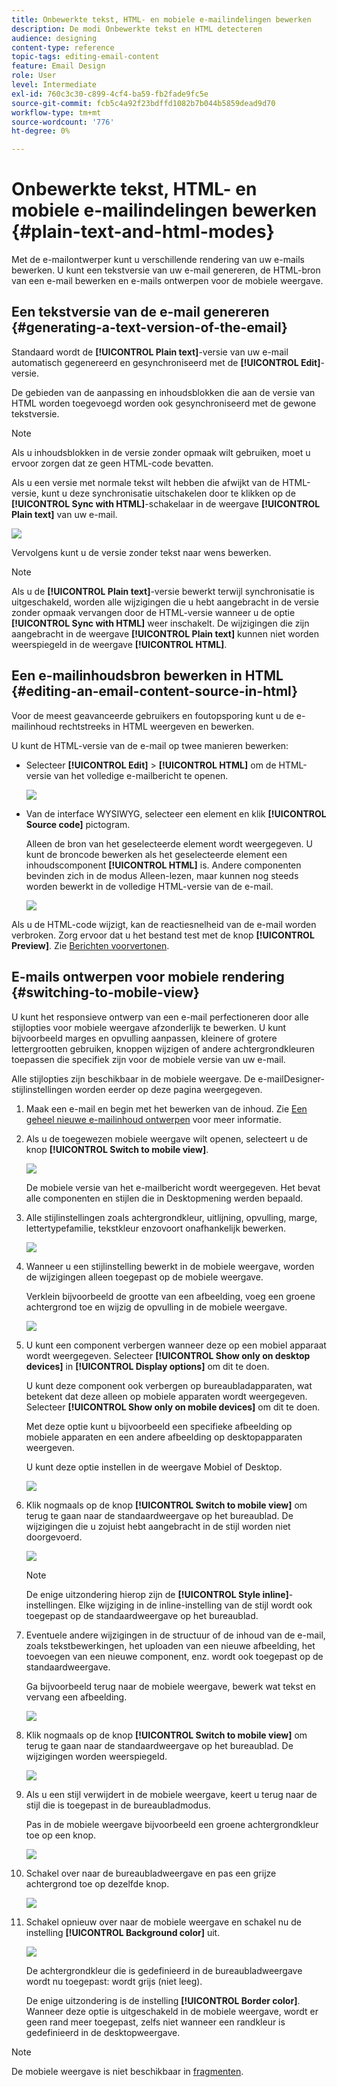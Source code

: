 ```yaml
---
title: Onbewerkte tekst, HTML- en mobiele e-mailindelingen bewerken
description: De modi Onbewerkte tekst en HTML detecteren
audience: designing
content-type: reference
topic-tags: editing-email-content
feature: Email Design
role: User
level: Intermediate
exl-id: 760c3c30-c899-4cf4-ba59-fb2fade9fc5e
source-git-commit: fcb5c4a92f23bdffd1082b7b044b5859dead9d70
workflow-type: tm+mt
source-wordcount: '776'
ht-degree: 0%

---
```


# Onbewerkte tekst, HTML- en mobiele e-mailindelingen bewerken {#plain-text-and-html-modes}

Met de e-mailontwerper kunt u verschillende rendering van uw e-mails bewerken. U kunt een tekstversie van uw e-mail genereren, de HTML-bron van een e-mail bewerken en e-mails ontwerpen voor de mobiele weergave.

## Een tekstversie van de e-mail genereren {#generating-a-text-version-of-the-email}

Standaard wordt de **[!UICONTROL Plain text]**-versie van uw e-mail automatisch gegenereerd en gesynchroniseerd met de **[!UICONTROL Edit]**-versie.

De gebieden van de aanpassing en inhoudsblokken die aan de versie van HTML worden toegevoegd worden ook gesynchroniseerd met de gewone tekstversie.

>[!NOTE]
>
>Als u inhoudsblokken in de versie zonder opmaak wilt gebruiken, moet u ervoor zorgen dat ze geen HTML-code bevatten.

Als u een versie met normale tekst wilt hebben die afwijkt van de HTML-versie, kunt u deze synchronisatie uitschakelen door te klikken op de **[!UICONTROL Sync with HTML]**-schakelaar in de weergave **[!UICONTROL Plain text]** van uw e-mail.

![](assets/email_designer_textversion.png)

Vervolgens kunt u de versie zonder tekst naar wens bewerken.

>[!NOTE]
>
>Als u de **[!UICONTROL Plain text]**-versie bewerkt terwijl synchronisatie is uitgeschakeld, worden alle wijzigingen die u hebt aangebracht in de versie zonder opmaak vervangen door de HTML-versie wanneer u de optie **[!UICONTROL Sync with HTML]** weer inschakelt. De wijzigingen die zijn aangebracht in de weergave **[!UICONTROL Plain text]** kunnen niet worden weerspiegeld in de weergave **[!UICONTROL HTML]**.

## Een e-mailinhoudsbron bewerken in HTML {#editing-an-email-content-source-in-html}

Voor de meest geavanceerde gebruikers en foutopsporing kunt u de e-mailinhoud rechtstreeks in HTML weergeven en bewerken.

U kunt de HTML-versie van de e-mail op twee manieren bewerken:

* Selecteer **[!UICONTROL Edit]** > **[!UICONTROL HTML]** om de HTML-versie van het volledige e-mailbericht te openen.

   ![](assets/email_designer_html1.png)

* Van de interface WYSIWYG, selecteer een element en klik **[!UICONTROL Source code]** pictogram.

   Alleen de bron van het geselecteerde element wordt weergegeven. U kunt de broncode bewerken als het geselecteerde element een inhoudscomponent **[!UICONTROL HTML]** is. Andere componenten bevinden zich in de modus Alleen-lezen, maar kunnen nog steeds worden bewerkt in de volledige HTML-versie van de e-mail.

   ![](assets/email_designer_html2.png)

Als u de HTML-code wijzigt, kan de reactiesnelheid van de e-mail worden verbroken. Zorg ervoor dat u het bestand test met de knop **[!UICONTROL Preview]**. Zie [Berichten voorvertonen](../../sending/using/previewing-messages.md).

## E-mails ontwerpen voor mobiele rendering {#switching-to-mobile-view}

U kunt het responsieve ontwerp van een e-mail perfectioneren door alle stijlopties voor mobiele weergave afzonderlijk te bewerken. U kunt bijvoorbeeld marges en opvulling aanpassen, kleinere of grotere lettergrootten gebruiken, knoppen wijzigen of andere achtergrondkleuren toepassen die specifiek zijn voor de mobiele versie van uw e-mail.

Alle stijlopties zijn beschikbaar in de mobiele weergave. De e-mailDesigner-stijlinstellingen worden eerder op deze pagina weergegeven.

1. Maak een e-mail en begin met het bewerken van de inhoud. Zie [Een geheel nieuwe e-mailinhoud ontwerpen](../../designing/using/designing-from-scratch.md#designing-an-email-content-from-scratch) voor meer informatie.
1. Als u de toegewezen mobiele weergave wilt openen, selecteert u de knop **[!UICONTROL Switch to mobile view]**.

   ![](assets/email_designer_mobile_view_switch.png)

   De mobiele versie van het e-mailbericht wordt weergegeven. Het bevat alle componenten en stijlen die in Desktopmening werden bepaald.

1. Alle stijlinstellingen zoals achtergrondkleur, uitlijning, opvulling, marge, lettertypefamilie, tekstkleur enzovoort onafhankelijk bewerken.

   ![](assets/email_designer_mobile_view.png)

1. Wanneer u een stijlinstelling bewerkt in de mobiele weergave, worden de wijzigingen alleen toegepast op de mobiele weergave.

   Verklein bijvoorbeeld de grootte van een afbeelding, voeg een groene achtergrond toe en wijzig de opvulling in de mobiele weergave.

   ![](assets/email_designer_mobile_view_change.png)

1. U kunt een component verbergen wanneer deze op een mobiel apparaat wordt weergegeven. Selecteer **[!UICONTROL Show only on desktop devices]** in **[!UICONTROL Display options]** om dit te doen.

   U kunt deze component ook verbergen op bureaubladapparaten, wat betekent dat deze alleen op mobiele apparaten wordt weergegeven. Selecteer **[!UICONTROL Show only on mobile devices]** om dit te doen.

   Met deze optie kunt u bijvoorbeeld een specifieke afbeelding op mobiele apparaten en een andere afbeelding op desktopapparaten weergeven.

   U kunt deze optie instellen in de weergave Mobiel of Desktop.

   ![](assets/email_designer_mobile_hide.png)

1. Klik nogmaals op de knop **[!UICONTROL Switch to mobile view]** om terug te gaan naar de standaardweergave op het bureaublad. De wijzigingen die u zojuist hebt aangebracht in de stijl worden niet doorgevoerd.

   ![](assets/email_designer_mobile_view_desktop_no-change.png)

   >[!NOTE]
   >
   >De enige uitzondering hierop zijn de **[!UICONTROL Style inline]**-instellingen. Elke wijziging in de inline-instelling van de stijl wordt ook toegepast op de standaardweergave op het bureaublad.

1. Eventuele andere wijzigingen in de structuur of de inhoud van de e-mail, zoals tekstbewerkingen, het uploaden van een nieuwe afbeelding, het toevoegen van een nieuwe component, enz. wordt ook toegepast op de standaardweergave.

   Ga bijvoorbeeld terug naar de mobiele weergave, bewerk wat tekst en vervang een afbeelding.

   ![](assets/email_designer_mobile_view_change_content.png)

1. Klik nogmaals op de knop **[!UICONTROL Switch to mobile view]** om terug te gaan naar de standaardweergave op het bureaublad. De wijzigingen worden weerspiegeld.

   ![](assets/email_designer_mobile_view_desktop_content-change.png)

1. Als u een stijl verwijdert in de mobiele weergave, keert u terug naar de stijl die is toegepast in de bureaubladmodus.

   Pas in de mobiele weergave bijvoorbeeld een groene achtergrondkleur toe op een knop.

   ![](assets/email_designer_mobile_view_background_mobile.png)

1. Schakel over naar de bureaubladweergave en pas een grijze achtergrond toe op dezelfde knop.

   ![](assets/email_designer_mobile_view_background_desktop.png)

1. Schakel opnieuw over naar de mobiele weergave en schakel nu de instelling **[!UICONTROL Background color]** uit.

   ![](assets/email_designer_mobile_view_background_mobile_disabled.png)

   De achtergrondkleur die is gedefinieerd in de bureaubladweergave wordt nu toegepast: wordt grijs (niet leeg).

   De enige uitzondering is de instelling **[!UICONTROL Border color]**. Wanneer deze optie is uitgeschakeld in de mobiele weergave, wordt er geen rand meer toegepast, zelfs niet wanneer een randkleur is gedefinieerd in de desktopweergave.

>[!NOTE]
>
>De mobiele weergave is niet beschikbaar in [fragmenten](../../designing/using/using-reusable-content.md#about-fragments).
